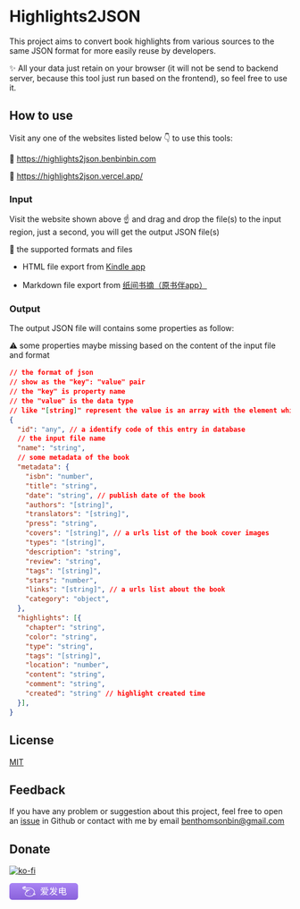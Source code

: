 # Highlights2JSON

This project aims to convert book highlights from various sources to the same JSON format for more easily reuse by developers.

:sparkles: All your data just retain on your browser (it will not be send to backend server, because this tool just run based on the frontend), so feel free to use it.

## How to use

Visit any one of the websites listed below :point_down: to use this tools:

:link: https://highlights2json.benbinbin.com

:link: https://highlights2json.vercel.app/


### Input

Visit the website shown above :point_up: and drag and drop the file(s) to the input region, just a second, you will get the output JSON file(s)

:loudspeaker: the supported formats and files

* HTML file export from [Kindle app](https://www.amazon.com/kindle-dbs/fd/kcp)

* Markdown file export from [纸间书摘（原书伴app）](https://www.xmnote.com/)

### Output

The output JSON file will contains some properties as follow:

:warning: some properties maybe missing based on the content of the input file and format

```json
// the format of json
// show as the "key": "value" pair
// the "key" is property name
// the "value" is the data type
// like "[string]" represent the value is an array with the element which type is string
{
  "id": "any", // a identify code of this entry in database
  // the input file name
  "name": "string",
  // some metadata of the book
  "metadata": {
    "isbn": "number",
    "title": "string",
    "date": "string", // publish date of the book
    "authors": "[string]",
    "translators": "[string]",
    "press": "string",
    "covers": "[string]", // a urls list of the book cover images
    "types": "[string]",
    "description": "string",
    "review": "string",
    "tags": "[string]",
    "stars": "number",
    "links": "[string]", // a urls list about the book
    "category": "object",
  },
  "highlights": [{
    "chapter": "string",
    "color": "string",
    "type": "string",
    "tags": "[string]",
    "location": "number",
    "content": "string",
    "comment": "string",
    "created": "string" // highlight created time
  }],
}
```

## License

[MIT](./LICENSE)

## Feedback

If you have any problem or suggestion about this project, feel free to open an [issue](https://github.com/Benbinbin/highlights2json/issues/new) in Github or contact with me by email <a href="mailto:benthomsonbin@gmail.com">benthomsonbin@gmail.com</a>

## Donate
[![ko-fi](https://ko-fi.com/img/githubbutton_sm.svg)](https://ko-fi.com/H2H6ESSW2)

[![ko-fi](./images/afdian.png)](https://afdian.net/a/benbinbin)